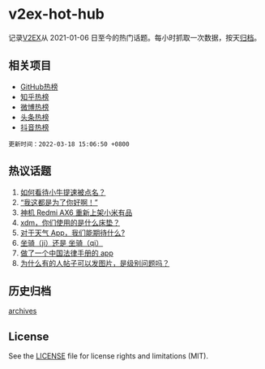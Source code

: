 # v2ex-hot-hub

 记录[V2EX](https://www.v2ex.com/)从 2021-01-06 日至今的热门话题。每小时抓取一次数据，按天[归档](archives)。
 
 ## 相关项目

- [GitHub热榜](https://github.com/snaildev/github-hot-hub)
- [知乎热榜](https://github.com/snaildev/zhihu-hot-hub)
- [微博热榜](https://github.com/snaildev/weibo-hot-hub)
- [头条热榜](https://github.com/snaildev/toutiao-hot-hub)
- [抖音热榜](https://github.com/snaildev/douyin-hot-hub)


 `更新时间：2022-03-18 15:06:50 +0800`

## 热议话题

1. [如何看待小牛提速被点名？](https://www.v2ex.com/t/841169)
1. [“我这都是为了你好啊！”](https://www.v2ex.com/t/841054)
1. [神机 Redmi AX6 重新上架小米有品](https://www.v2ex.com/t/841070)
1. [xdm，你们使用的是什么床垫？](https://www.v2ex.com/t/841183)
1. [对于天气 App，我们能期待什么?](https://www.v2ex.com/t/841058)
1. [坐骑（ji）还是 坐骑（qi）](https://www.v2ex.com/t/841179)
1. [做了一个中国法律手册的 app](https://www.v2ex.com/t/841041)
1. [为什么有的人帖子可以发图片，是级别问题吗？](https://www.v2ex.com/t/841232)

## 历史归档

[archives](archives)

## License

See the [LICENSE](LICENSE) file for license rights and limitations (MIT).
